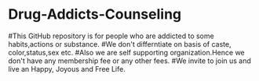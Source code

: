 # Drug-Addicts-Counseling

#This GitHub repository is for people who are addicted to some habits,actions or substance.
#We don't differntiate on basis of caste, color,status,sex etc.
#Also we are self supporting organization.Hence we don't have any membership fee or any other fees.
#We invite to join us and live an Happy, Joyous and Free Life.

